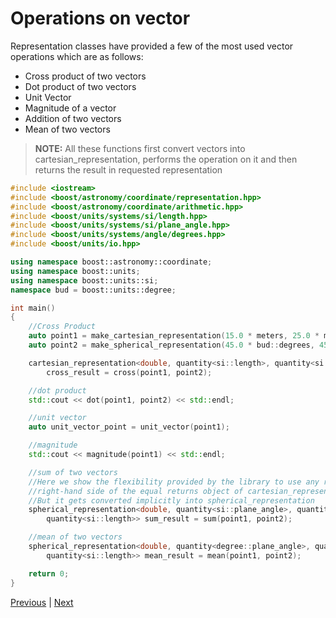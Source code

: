 # Operations on vector

Representation classes have provided a few of the most used vector operations which are as follows:
* Cross product of two vectors
* Dot product of two vectors
* Unit Vector
* Magnitude of a vector
* Addition of two vectors
* Mean of two vectors

>**NOTE:** All these functions first convert vectors into cartesian_representation, performs the operation on it and then returns the result in requested representation

```c++
#include <iostream>
#include <boost/astronomy/coordinate/representation.hpp>
#include <boost/astronomy/coordinate/arithmetic.hpp>
#include <boost/units/systems/si/length.hpp>
#include <boost/units/systems/si/plane_angle.hpp>
#include <boost/units/systems/angle/degrees.hpp>
#include <boost/units/io.hpp>

using namespace boost::astronomy::coordinate;
using namespace boost::units;
using namespace boost::units::si;
namespace bud = boost::units::degree;

int main()
{
    //Cross Product 
    auto point1 = make_cartesian_representation(15.0 * meters, 25.0 * meters, 30.0 * meters);
    auto point2 = make_spherical_representation(45.0 * bud::degrees, 45.0 * bud::degrees, 3.0 * meters);

    cartesian_representation<double, quantity<si::length>, quantity<si::length>, quantity<si::length>>
        cross_result = cross(point1, point2);

    //dot product
    std::cout << dot(point1, point2) << std::endl;

    //unit vector
    auto unit_vector_point = unit_vector(point1);

    //magnitude
    std::cout << magnitude(point1) << std::endl;

    //sum of two vectors
    //Here we show the flexibility provided by the library to use any representation for the operations and implicit casting
    //right-hand side of the equal returns object of cartesian_representation
    //But it gets converted implicitly into spherical_representation
    spherical_representation<double, quantity<si::plane_angle>, quantity<si::plane_angle>,
        quantity<si::length>> sum_result = sum(point1, point2);

    //mean of two vectors
    spherical_representation<double, quantity<degree::plane_angle>, quantity<degree::plane_angle>,
        quantity<si::length>> mean_result = mean(point1, point2);

    return 0;
}
```

[Previous](coordinate_conversion.md) | [Next](motion.md)
